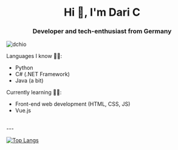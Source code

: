 <h1 align="center">Hi 👋, I'm Dari C</h1>
<h3 align="center">Developer and tech-enthusiast from Germany</h3>

<p align="left"> <img src="https://komarev.com/ghpvc/?username=dchio" alt="dchio" /> </p>

Languages I know 👨‍💻:
- Python
- C# (.NET Framework)
- Java (a bit)

Currently learning 👨‍🎓:
- Front-end web development (HTML, CSS, JS)
- Vue.js

<br />
---
<br />

[![Top Langs](https://github-readme-stats.vercel.app/api/top-langs/?username=dchio&layout=compact&theme=algolia)](https://github.com/dchio)

